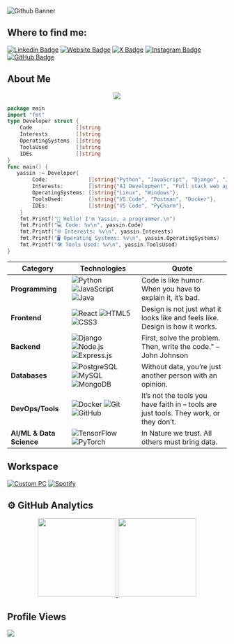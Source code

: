 ![Github Banner](https://github.com/yassin549/yassin549/banner.png)
<div align="left">

<h2 align="left">
Where to find me: </h2>

[![Linkedin Badge](https://img.shields.io/badge/-LinkedIn-0e76a8?style=for-the-badge&logo=Linkedin&logoColor=white&scale=2)](https://www.linkedin.com/in/yassin/)
[![Website Badge](https://img.shields.io/badge/Website-3b5998?style=for-the-badge&logo=google-chrome&logoColor=white&scale=2)](https://yassin.dev)
[![X Badge](https://img.shields.io/badge/-000000?style=for-the-badge&logo=x&logoColor=white&scale=2)](https://twitter.com/yassin)
[![Instagram Badge](https://img.shields.io/badge/-Instagram-e4405f?style=for-the-badge&logo=Instagram&logoColor=white&scale=2)](https://instagram.com/yassin)
[![GitHub Badge](https://img.shields.io/badge/GitHub-181717?style=for-the-badge&logo=github&logoColor=white&scale=2)](https://github.com/yassin)

<h2 align="left">
About Me </h2>

<p align="center">
<img src="https://readme-typing-svg.herokuapp.com?font=Fira+Code&color=0d8ece&size=30&center=true&vCenter=true&width=800&height=80&lines=Hey+there!+I'm+Yassin;Full-Stack+Developer+and+SaaS+Founder;Passionate+about+AI+and+Space;Building+for+the+Future;Problem+Solver+and+Dreamer">
</p>

```go
package main
import "fmt"
type Developer struct {
    Code              []string
    Interests         []string
    OperatingSystems  []string
    ToolsUsed         []string
    IDEs              []string
}
func main() {
   yassin := Developer{
        Code:             []string{"Python", "JavaScript", "Django", "Java", "C++", "Go"},
        Interests:        []string{"AI Development", "Full stack web applications", "philosophy"},
        OperatingSystems: []string{"Linux", "Windows"},
        ToolsUsed:        []string{"VS Code", "Postman", "Docker"},
        IDEs:             []string{"VS Code", "PyCharm"},
    }
    fmt.Printf("👋 Hello! I'm Yassin, a programmer.\n")
    fmt.Printf("💻 Code: %v\n", yassin.Code)
    fmt.Printf("🌐 Interests: %v\n", yassin.Interests)
    fmt.Printf("🖥️ Operating Systems: %v\n", yassin.OperatingSystems)
    fmt.Printf("🛠️ Tools Used: %v\n", yassin.ToolsUsed)
}
```
| **Category**         | **Technologies**                                                                                           | **Quote**                                                                                     |
|----------------------|-----------------------------------------------------------------------------------------------------------|-----------------------------------------------------------------------------------------------|
| **Programming**       | ![Python](https://img.shields.io/badge/Python-3670A0?style=for-the-badge&logo=python&logoColor=ffdd54)    ![JavaScript](https://img.shields.io/badge/JavaScript-323330?style=for-the-badge&logo=javascript&logoColor=F7DF1E) ![Java](https://img.shields.io/badge/Java-ED8B00?style=for-the-badge&logo=java&logoColor=white) | Code is like humor. When you have to explain it, it’s bad.                   |
| **Frontend**          | ![React](https://img.shields.io/badge/React-20232A?style=for-the-badge&logo=react&logoColor=61DAFB)       ![HTML5](https://img.shields.io/badge/HTML5-E34F26?style=for-the-badge&logo=html5&logoColor=white) ![CSS3](https://img.shields.io/badge/CSS3-1572B6?style=for-the-badge&logo=css3&logoColor=white)   | Design is not just what it looks like and feels like. Design is how it works. |
| **Backend**           | ![Django](https://img.shields.io/badge/Django-092E20?style=for-the-badge&logo=django&logoColor=white)    ![Node.js](https://img.shields.io/badge/Node.js-339933?style=for-the-badge&logo=nodedotjs&logoColor=white) ![Express.js](https://img.shields.io/badge/Express.js-000000?style=for-the-badge&logo=express&logoColor=white) | First, solve the problem. Then, write the code." – John Johnson                            |
| **Databases**         | ![PostgreSQL](https://img.shields.io/badge/PostgreSQL-316192?style=for-the-badge&logo=postgresql&logoColor=white) ![MySQL](https://img.shields.io/badge/MySQL-4479A1?style=for-the-badge&logo=mysql&logoColor=white) ![MongoDB](https://img.shields.io/badge/MongoDB-4EA94B?style=for-the-badge&logo=mongodb&logoColor=white) | Without data, you’re just another person with an opinion.             |
| **DevOps/Tools**      | ![Docker](https://img.shields.io/badge/Docker-2496ED?style=for-the-badge&logo=docker&logoColor=white)    ![Git](https://img.shields.io/badge/Git-F05032?style=for-the-badge&logo=git&logoColor=white) ![GitHub](https://img.shields.io/badge/GitHub-181717?style=for-the-badge&logo=github&logoColor=white) | It’s not the tools you have faith in – tools are just tools. They work, or they don’t. |
| **AI/ML & Data Science** | ![TensorFlow](https://img.shields.io/badge/TensorFlow-FF6F00?style=for-the-badge&logo=tensorflow&logoColor=white) ![PyTorch](https://img.shields.io/badge/PyTorch-EE4C2C?style=for-the-badge&logo=pytorch&logoColor=white) | In Nature we trust. All others must bring data.                           |


<h2 align="left">
Workspace </h2>
  
  <p>
    <a href="#"><img alt="Custom PC" src="https://img.shields.io/badge/Custom-PC-0078D4?style=for-the-badge&logo=windows&logoColor=white"></a>
    <a href="#"><img alt="Spotify" src="https://img.shields.io/badge/Spotify-1ED760?&style=for-the-badge&logo=spotify&logoColor=white"></a>
</p>

<h2 align="left"> ⚙️ GitHub Analytics </h2>

<p align="center">
<a href="https://github.com/yassin">
<img height="180em" src="https://github-readme-stats-eight-theta.vercel.app/api?username=yassin&show_icons=true&theme=algolia&include_all_commits=true&count_private=true"/>
<img height="180em" src="https://github-readme-stats-eight-theta.vercel.app/api/top-langs/?username=yassin&layout=compact&langs_count=8&theme=algolia"/>
</a>
</p>

<h2 align="left">
Profile Views </h2>

![](https://komarev.com/ghpvc/?username=yassin&style=for-the-badge)
